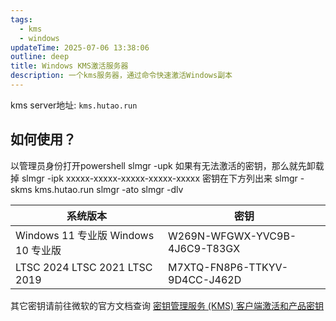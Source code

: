 ```yaml
---
tags:
  - kms
  - windows
updateTime: 2025-07-06 13:38:06
outline: deep
title: Windows KMS激活服务器
description: 一个kms服务器，通过命令快速激活Windows副本
---
```


kms server地址: `kms.hutao.run`

## 如何使用？

以管理员身份打开powershell
slmgr -upk 如果有无法激活的密钥，那么就先卸载掉
slmgr -ipk xxxxx-xxxxx-xxxxx-xxxxx-xxxxx 密钥在下方列出来
slmgr -skms kms.hutao.run
slmgr -ato
slmgr -dlv

| 系统版本    | 密钥 |
| --------- | ----------- |
| Windows 11 专业版 Windows 10 专业版    | W269N-WFGWX-YVC9B-4J6C9-T83GX       |
| LTSC 2024  LTSC 2021 LTSC 2019 | M7XTQ-FN8P6-TTKYV-9D4CC-J462D        |

其它密钥请前往微软的官方文档查询
[密钥管理服务 (KMS) 客户端激活和产品密钥](https://learn.microsoft.com/zh-cn/windows-server/get-started/kms-client-activation-keys?tabs=server2025%2Cwindows1110ltsc%2Cversion1803%2Cwindows81)

